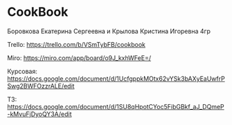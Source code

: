 # CookBook
Боровкова Екатерина Сергеевна и Крылова Кристина Игоревна 4гр

Trello: https://trello.com/b/VSmTybFB/cookbook

Miro: https://miro.com/app/board/o9J_kxhWFeE=/

Курсовая: https://docs.google.com/document/d/1UcfgppkMOtx62vYSk3bAXyEaUwfrPSwg2BWFOzzrALE/edit

ТЗ: https://docs.google.com/document/d/1SU8qHpotCYoc5FibGBkf_aJ_DQmeP-kMvuFjDyoQY3A/edit
